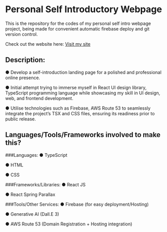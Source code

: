 # Personal Self Introductory Webpage

This is the repository for the codes of my personal self intro webpage project, being made for convenient automatic firebase deploy and git version control.

Check out the website here: [Visit my site](https://andrewkhchou.com)

## Description:
●	Develop a self-introduction landing page for a polished and professional online presence.

●	Initial attempt trying to immerse myself in React UI design library, TypeScript programming language while showcasing my skill in UI design, web, and frontend development.

●	Utilise technologies such as Firebase, AWS Route 53 to seamlessly integrate the project’s TSX and CSS files, ensuring its readiness prior to public release.

## Languages/Tools/Frameworks involved to make this?
###Languages:
● TypeScript

● HTML

● CSS

###Frameworks/Libraries:
● React JS

● React Spring Parallax

###Tools/Other Services:
● Firebase (for easy deployment/Hosting)

● Generative AI (Dall.E 3)

● AWS Route 53 (Domain Registration + Hosting integration)


